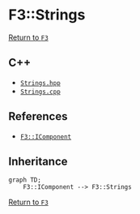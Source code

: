 # F3::Strings

[Return to `F3`](/docs/F3.md)

## C++

- [`Strings.hpp`](/c++/include/Strings.hpp)
- [`Strings.cpp`](/c++/source/Strings.cpp)

## References

- [`F3::IComponent`](/docs/F3/IComponent.md)

## Inheritance

```mermaid
graph TD;
    F3::IComponent --> F3::Strings
```

[Return to `F3`](/docs/F3.md)